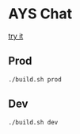 # AYS Chat 

[try it](http://radio.armyoursampler.com/)

## Prod
```
./build.sh prod   
```

## Dev
```
./build.sh dev   
```
